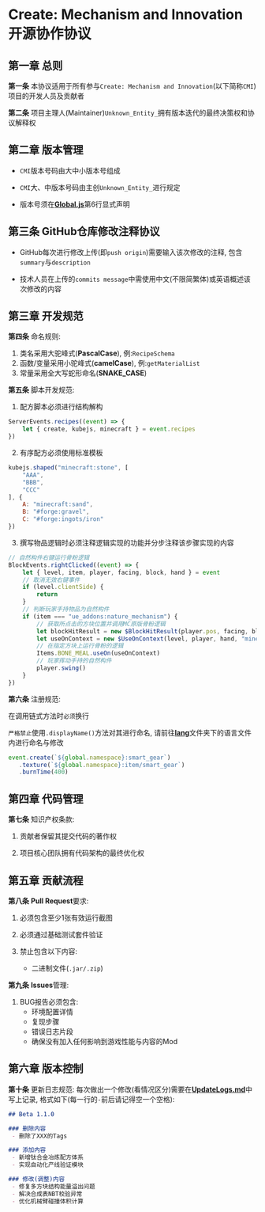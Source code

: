 # Create: Mechanism and Innovation 开源协作协议

## 第一章 总则

**第一条** 本协议适用于所有参与`Create: Mechanism and Innovation`(以下简称`CMI`)项目的开发人员及贡献者

**第二条** 项目主理人(Maintainer)`Unknown_Entity_`拥有版本迭代的最终决策权和协议解释权

## 第二章 版本管理

 - `CMI`版本号码由大中小版本号组成

 - `CMI`大、中版本号码由主创`Unknown_Entity_`进行规定

 - 版本号须在[**Global.js**](kubejs/startup_scripts/Global.js)第6行显式声明

## **第三条** GitHub仓库修改注释协议

 - GitHub每次进行修改上传(即`push origin`)需要输入该次修改的注释, 包含`summary`与`description`

 - 技术人员在上传的`commits message`中需使用中文(不限简繁体)或英语概述该次修改的内容

## 第三章 开发规范

**第四条** 命名规则:
1. 类名采用大驼峰式(**PascalCase**), 例:`RecipeSchema`
2. 函数/变量采用小驼峰式(**camelCase**), 例:`getMaterialList`
3. 常量采用全大写蛇形命名(**SNAKE_CASE**)

**第五条** 脚本开发规范:
1. 配方脚本必须进行结构解构

```js
ServerEvents.recipes((event) => {
    let { create, kubejs, minecraft } = event.recipes
})
```

2. 有序配方必须使用标准模板

```js
kubejs.shaped("minecraft:stone", [
	"AAA",
	"BBB",
	"CCC"
], {
	A: "minecraft:sand",
	B: "#forge:gravel",
	C: "#forge:ingots/iron"
})
```

3. 撰写物品逻辑时必须注释逻辑实现的功能并分步注释该步骤实现的内容

```js
// 自然构件右键运行骨粉逻辑
BlockEvents.rightClicked((event) => {
    let { level, item, player, facing, block, hand } = event
    // 取消无效右键事件
    if (level.clientSide) {
        return
    }
    // 判断玩家手持物品为自然构件
    if (item === "ue_addons:nature_mechanism") {
        // 获取所点击的方块位置并调用MC原版骨粉逻辑
        let blockHitResult = new $BlockHitResult(player.pos, facing, block.pos, false)
        let useOnContext = new $UseOnContext(level, player, hand, "minecraft:bone_meal", blockHitResult)
        // 在指定方块上运行骨粉的逻辑
        Items.BONE_MEAL.useOn(useOnContext)
        // 玩家挥动手持的自然构件
        player.swing()
    }
})
```

**第六条** 注册规范:

在调用链式方法时`必须`换行

`严格禁止`使用`.displayName()`方法对其进行命名, 请前往[**lang**](kubejs/client_scripts/lang)文件夹下的语言文件内进行命名与修改

```js
event.create(`${global.namespace}:smart_gear`)
   .texture(`${global.namespace}:item/smart_gear`)
   .burnTime(400)
```

## 第四章 代码管理

**第七条** 知识产权条款:

1. 贡献者保留其提交代码的著作权

2. 项目核心团队拥有代码架构的最终优化权

## 第五章 贡献流程

**第八条** **Pull Request**要求:

1. 必须包含至少1张有效运行截图

2. 必须通过基础测试套件验证

3. 禁止包含以下内容:
   - 二进制文件(`.jar/.zip`)

**第九条** **Issues**管理:

1. BUG报告必须包含:
   - 环境配置详情
   - 复现步骤
   - 错误日志片段
   - 确保没有加入任何影响到游戏性能与内容的Mod

## 第六章 版本控制

**第十条** 更新日志规范:
每次做出一个修改(看情况区分)需要在[**UpdateLogs.md**](UpdateLogs.md)中写上记录, 格式如下(每一行的`-`前后请记得空一个空格):

```markdown
## Beta 1.1.0

### 删除内容
 - 删除了XXX的Tags

### 添加内容
 - 新增钛合金冶炼配方体系
 - 实现自动化产线验证模块

### 修改(调整)内容
 - 修复多方块结构能量溢出问题
 - 解决合成表NBT校验异常
 - 优化机械臂碰撞体积计算
```